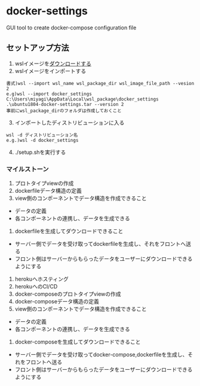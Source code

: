 # docker-settings
GUI tool to create docker-compose configuration file

## セットアップ方法

1. wslイメージを[ダウンロードする](https://www.google.com/url?q=https://drive.google.com/drive/folders/1F3u5j7U9qUmzYZm8SSHcxHDnanI-iRAm&sa=D&source=hangouts&ust=1597329542724000&usg=AFQjCNGQwWmYJl_Wo7WdBFhD8KHqHQPZ7Q)
1. wslイメージをインポートする
```
書式)wsl --import wsl_name wsl_package_dir wsl_image_file_path --vesion 2
e.g)wsl --import docker_settings C:\Users\miyagi\AppData\Local\wsl_package\docker_settings .\ubuntu1804-docker-settings.tar --version 2
事前にwsl_package_dirのフォルダは作成しておくこと
```
3. インポートしたディストリビューションに入る
```
wsl -d ディストリビューション名
e.g.)wsl -d docker_settings
```

4. ./setup.shを実行する



### マイルストーン

1. プロトタイプviewの作成
1. dockerfileデータ構造の定義
1. view側のコンポーネントでデータ構造を作成できること
  - データの定義
  - 各コンポーネントの連携し、データを生成できる
1. dockerfileを生成してダウンロードできること
  - サーバー側でデータを受け取ってdockerfileを生成し、それをフロントへ送る
  - フロント側はサーバーからもらったデータをユーザーにダウンロードできるようにする
1. herokuへホスティング
1. herokuへのCI/CD
1. docker-composeのプロトタイプviewの作成
1. docker-composeデータ構造の定義
1. view側のコンポーネントでデータ構造を作成できること
  - データの定義
  - 各コンポーネントの連携し、データを生成できる
1. docker-composeを生成してダウンロードできること
  - サーバー側でデータを受け取ってdocker-compose,dockerfileを生成し、それをフロントへ送る
  - フロント側はサーバーからもらったデータをユーザーにダウンロードできるようにする

